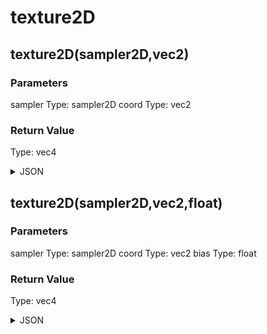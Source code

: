 # texture2D

## texture2D(sampler2D,vec2)

### Parameters

sampler
  Type: sampler2D
coord
  Type: vec2

### Return Value

  Type: vec4

<details><summary>JSON</summary>

```
{
  "Type": "texture2D(sampler2D,vec2)",
  "Name": "texture2D(sampler2D,vec2)",
  "Category": 1,
  "InputPins": [
    {
      "Connection": null,
      "Id": "sampler",
      "Type": "sampler2D"
    },
    {
      "Connection": null,
      "Id": "coord",
      "Type": "vec2"
    }
  ],
  "OutputPins": [
    {
      "Id": "",
      "Type": "vec4"
    }
  ]
}
```

</details>

## texture2D(sampler2D,vec2,float)

### Parameters

sampler
  Type: sampler2D
coord
  Type: vec2
bias
  Type: float

### Return Value

  Type: vec4

<details><summary>JSON</summary>

```
{
  "Type": "texture2D(sampler2D,vec2,float)",
  "Name": "texture2D(sampler2D,vec2,float)",
  "Category": 1,
  "InputPins": [
    {
      "Connection": null,
      "Id": "sampler",
      "Type": "sampler2D"
    },
    {
      "Connection": null,
      "Id": "coord",
      "Type": "vec2"
    },
    {
      "Connection": null,
      "Id": "bias",
      "Type": "float"
    }
  ],
  "OutputPins": [
    {
      "Id": "",
      "Type": "vec4"
    }
  ]
}
```

</details>

